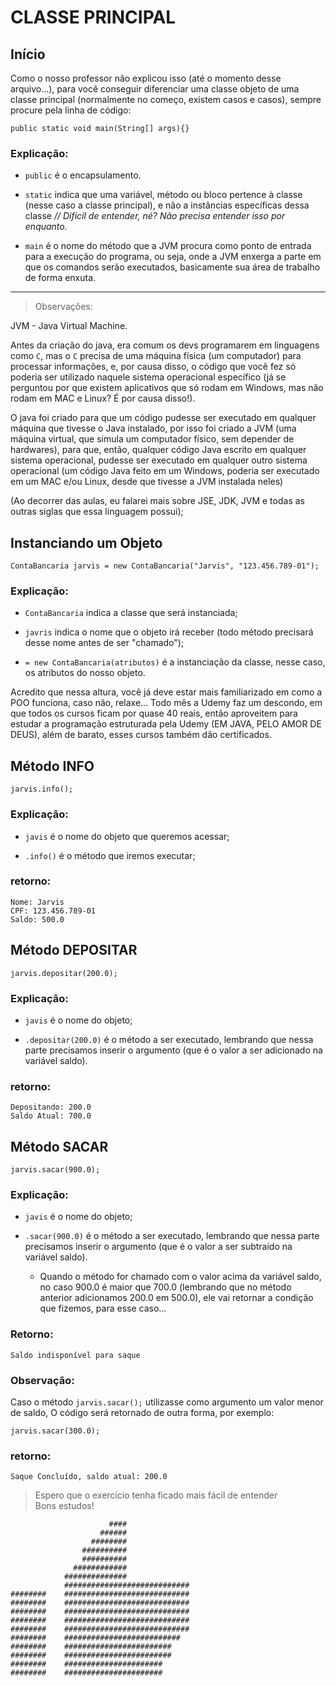 # CLASSE PRINCIPAL

## Início
Como o nosso professor não explicou isso (até o momento desse arquivo...), para você conseguir diferenciar uma classe objeto de uma classe principal (normalmente no começo, existem casos e casos), sempre procure pela linha de código:


    public static void main(String[] args){}

### Explicação:
- ```public``` é o encapsulamento.

- ```static``` indica que uma variável, método ou bloco pertence à classe (nesse caso a classe principal), e não a instâncias específicas dessa classe _// Difícil de entender, né? Não precisa entender isso por enquanto._

- ```main``` é o nome do método que a JVM procura como ponto de entrada para a execução do programa, ou seja, onde a JVM enxerga a parte em que os comandos serão executados, basicamente sua área de trabalho de forma enxuta.

<hr>

> Observações:

JVM - Java Virtual Machine.

Antes da criação do java, era comum os devs programarem em linguagens como ```C```, mas o ```C``` precisa de uma máquina física (um computador) para processar informações, e, por causa disso, o código que você fez só poderia ser utilizado naquele sistema operacional específico (já se perguntou por que existem aplicativos que só rodam em Windows, mas não rodam em MAC e Linux? É por causa disso!).

O java foi criado para que um código pudesse ser executado em qualquer máquina que tivesse o Java instalado, por isso foi criado a JVM (uma máquina virtual, que simula um computador físico, sem depender de hardwares), para que, então, qualquer código Java escrito em qualquer sistema operacional, pudesse ser executado em qualquer outro sistema operacional (um código Java feito em um Windows, poderia ser executado em um MAC e/ou Linux, desde que tivesse a JVM instalada neles)

(Ao decorrer das aulas, eu falarei mais sobre JSE, JDK, JVM e todas as outras siglas que essa linguagem possui);

## Instanciando um Objeto
    ContaBancaria jarvis = new ContaBancaria("Jarvis", "123.456.789-01");

### Explicação:

- ```ContaBancaria``` indica a classe que será instanciada;

- ```javris``` indica o nome que o objeto irá receber (todo método precisará desse nome antes de ser "chamado");

- ```= new ContaBancaria(atributos)``` é a instanciação da classe, nesse caso, os atributos do nosso objeto.

Acredito que nessa altura, você já deve estar mais familiarizado em como a POO funciona, caso não, relaxe... Todo mês a Udemy faz um descondo, em que todos os cursos ficam por quase 40 reais, então aproveitem para estudar a programação estruturada pela Udemy (EM JAVA, PELO AMOR DE DEUS), além de barato, esses cursos também dão certificados.

## Método INFO
    jarvis.info();

### Explicação:

- ```javis``` é o nome do objeto que queremos acessar;

- ```.info()``` é o método que iremos executar;

### retorno:

    Nome: Jarvis
    CPF: 123.456.789-01
    Saldo: 500.0

## Método DEPOSITAR
    jarvis.depositar(200.0);

### Explicação:

- ```javis``` é o nome do objeto;

- ```.depositar(200.0)``` é o método a ser executado, lembrando que nessa parte precisamos inserir o argumento (que é o valor a ser adicionado na variável saldo).
### retorno:

    Depositando: 200.0
    Saldo Atual: 700.0

## Método SACAR
    jarvis.sacar(900.0);

### Explicação:

- ```javis``` é o nome do objeto;

- ```.sacar(900.0)``` é o método a ser executado, lembrando que nessa parte precisamos inserir o argumento (que é o valor a ser subtraído na variável saldo).

    - Quando o método for chamado com o valor acima da variável saldo, no caso 900.0 é maior que 700.0 (lembrando que no método anterior adicionamos 200.0 em 500.0), ele vai retornar a condição que fizemos, para esse caso...

### Retorno:

    Saldo indisponível para saque

### Observação:
Caso o método ```jarvis.sacar();``` utilizasse como argumento um valor menor de saldo, O código será retornado de outra forma, por exemplo:

    jarvis.sacar(300.0);

### retorno:

    Saque Concluído, saldo atual: 200.0

> Espero que o exercício tenha ficado mais fácil de entender
> <br>Bons estudos!

                          ####
                        ######
                      ########
                    ##########
                    ##########
                  ############
                ##############
                ############################
    ########    ############################
    ########    ############################
    ########    ############################
    ########    ############################
    ########    ############################
    ########    ##########################
    ########    ########################
    ########    ########################
    ########    ######################
    ########    ######################